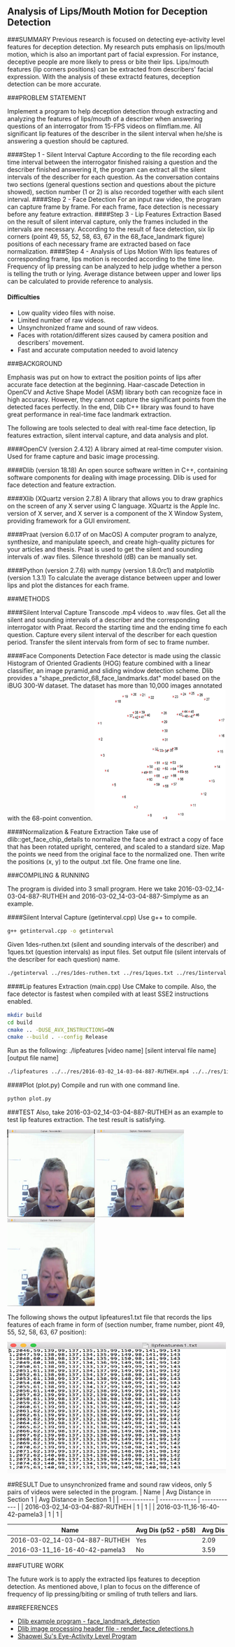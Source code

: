 ## Analysis of Lips/Mouth Motion for Deception Detection

###SUMMARY
Previous research is focused on detecting eye-activity level features for deception detection. My research puts emphasis on lips/mouth motion, which is also an important part of facial expression. For instance, deceptive people are more likely to press or bite their lips. Lips/mouth features (lip corners positions) can be extracted from describers' facial expression. With the analysis of these extractd features, deception detection can be more accurate.

###PROBLEM STATEMENT

Implement a program to help deception detection through extracting and analyzing the features of lips/mouth of a describer when answering questions of an interrogator from 15-FPS videos on flimflam.me. All significant lip features of the describer in the silent interval when he/she is answering a question should be captured.

####Step 1 - Silent Interval Capture
According to the file recording each time interval between the interrogator finished raising a question and the describer finished answering it, the program can extract all the silent intervals of the describer for each question. As the conversation contains two sections (general questions section and questions about the picture showed), section number (1 or 2) is also recorded together with each silent interval.
####Step 2 - Face Detection
For an input raw video, the program can capture frame by frame. For each frame, face detection is necessary before any feature extraction.
####Step 3 - Lip Features Extraction
Based on the result of silent interval capture, only the frames included in the intervals are necessary. According to the result of face detection, six lip corners (point 49, 55, 52, 58, 63, 67 in the 68_face_landmark figure) positions of each necessary frame are extracted based on face normalization. 
####Step 4 - Analysis of Lips Motion
With lips features of corresponding frame, lips motion is recorded according to the time line. Frequency of lip pressing can be analyzed to help judge whether a person is telling the truth or lying. Average distance between upper and lower lips can be calculated to provide reference to analysis.

#### Difficulties
* Low quality video files with noise.
* Limited number of raw videos.
* Unsynchronized frame and sound of raw videos.
* Faces with rotation/different sizes caused by camera position and describers' movement.
* Fast and accurate computation needed to avoid latency

###BACKGROUND

Emphasis was put on how to extract the position points of lips after accurate face detection at the beginning. Haar-cascade Detection in OpenCV and Active Shape Model (ASM) library both can recognize face in high accuracy. However, they cannot capture the significant points from the detected faces perfectly. In the end, Dlib C++ library was found to have great performance in real-time face landmark extraction.

The following are tools selected to deal with real-time face detection, lip features extraction, silent interval capture, and data analysis and plot.

####OpenCV (version 2.4.12)
A library aimed at real-time computer vision. Used for frame capture and basic image processing.

####Dlib (version 18.18)
An open source software written in C++, containing software components for dealing with image processing. Dlib is used for face detection and feature extraction.

####Xlib (XQuartz version 2.7.8)
A library that allows you to draw graphics on the screen of any X server using C language. XQuartz is the Apple Inc. version of X server, and X server is a component of the  X Window System, providing framework for a GUI enviroment.

####Praat (version 6.0.17 of on MacOS)
A computer program to analyze, synthesize, and manipulate speech, and create high-quality pictures for your articles and thesis. Praat is used to get the silent and sounding intervals of .wav files. Silence threshold (dB) can be manually set.

####Python (version 2.7.6) with numpy (version 1.8.0rc1) and matplotlib (version 1.3.1)
To calculate the average distance between upper and lower lips and plot the distances for each frame.

###METHODS

####Silent Interval Capture
Transcode .mp4 videos to .wav files. Get all the silent and sounding intervals of a describer and the corresponding interrogator with Praat. Record the starting time and the ending time fo each question. Capture every silent interval of the describer for each question period. Transfer the silent intervals from form of sec to frame number.

####Face Components Detection
Face detector is made using the classic Histogram of Oriented Gradients (HOG) feature combined with a linear classifier, an image pyramid,and sliding window detection scheme. Dlib provides a "shape_predictor_68_face_landmarks.dat" model based on the iBUG 300-W dataset. The dataset has more than 10,000 images annotated with the 68-point convention.
<img src="https://raw.githubusercontent.com/aaron7777/lipfeatures/master/pic/figure_68_markup.jpg" width="300px" height="300px">

####Normalization & Feature Extraction
Take use of dlib::get_face_chip_details to normalize the face and extract a copy of face that has been rotated upright, centered, and scaled to a standard size. Map the points we need from the original face to the normalized one. Then write the positions (x, y) to the output .txt file. One frame one line.


###COMPILING & RUNNING

The program is divided into 3 small program. Here we take 2016-03-02_14-03-04-887-RUTHEH and 2016-03-02_14-03-04-887-Simplyme as an example.

####Silent Interval Capture (getinterval.cpp)
Use g++ to compile.
```bash
g++ getinterval.cpp -o getinterval
```
Given 1des-ruthen.txt (silent and sounding intervals of the describer) and 1ques.txt (question intervals) as input files. Set output file (silent intervals of the describer for each question) name.
```bash
./getinterval ../res/1des-ruthen.txt ../res/1ques.txt ../res/1interval.txt
```
####Lip features Extraction (main.cpp)
Use CMake to compile. Also, the face detector is fastest when compiled with at least SSE2 instructions enabled.
```bash
mkdir build
cd build
cmake .. -DUSE_AVX_INSTRUCTIONS=ON
cmake --build . --config Release
```
Run as the following: ./lipfeatures [video name] [silent interval file name] [output file name]
```bash
./lipfeatures ../../res/2016-03-02_14-03-04-887-RUTHEH.mp4 ../../res/1interval.txt lipfeatures1.txt
```
####Plot (plot.py)
Compile and run with one command line.
```bash
python plot.py
```

###TEST
Also, take 2016-03-02_14-03-04-887-RUTHEH as an example to test lip features extraction.
The test result is satisfying.

<img src="https://raw.githubusercontent.com/aaron7777/lipfeatures/master/pic/f1.png" width="200px" height="200px">
<img src="https://raw.githubusercontent.com/aaron7777/lipfeatures/master/pic/f2.png" width="200px" height="200px">
<img src="https://raw.githubusercontent.com/aaron7777/lipfeatures/master/pic/f3.png" width="200px" height="200px">

The following shows the output lipfeatures1.txt file that records the lips features of each frame in form of (section number, frame number, piont 49, 55, 52, 58, 63, 67 position):

<img src="https://raw.githubusercontent.com/aaron7777/lipfeatures/master/pic/lipdata.png" width="500px" height="300px">

##RESULT
Due to unsynchronized frame and sound raw videos, only 5 pairs of videos were selected in the program.
| Name | Avg Distance in Section 1 | Avg Distance in Section 1 |
| ------------ | ------------- | ------------ |
| 2016-03-02_14-03-04-887-RUTHEH | 1  | 1 |
| 2016-03-11_16-16-40-42-pamela3 | 1 | 1 |

| Name | Avg Dis (p52 - p58) | Avg Dis |
| ------------ | ------------- | ------------ |
| 2016-03-02_14-03-04-887-RUTHEH | Yes  | 2.09 |
| 2016-03-11_16-16-40-42-pamela3 | No | 3.59 |

###FUTURE WORK

The future work is to apply the extracted lips features to deception detection. As mentioned above, I plan to focus on the difference of frequency of lip pressing/biting or smiling of truth tellers and liars.

###REFERENCES

- [Dlib example program - face_landmark_detection](http://dlib.net/face_landmark_detection_ex.cpp.html)
- [Dlib image processing header file - render_face_detections.h](http://dlib.net/dlib/image_processing/render_face_detections.h.html)
- [Shaowei Su's Eye-Activity Level Program](https://github.com/shaowei-su/Eye_Activity_Level)
